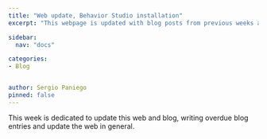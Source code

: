 ```yaml
---
title: "Web update, Behavior Studio installation"
excerpt: "This webpage is updated with blog posts from previous weeks and general LSTM paper reading is conducted."

sidebar:
  nav: "docs"

categories:
- Blog


author: Sergio Paniego
pinned: false
---
```


This week is dedicated to update this web and blog, writing overdue blog entries and update the web in general.

